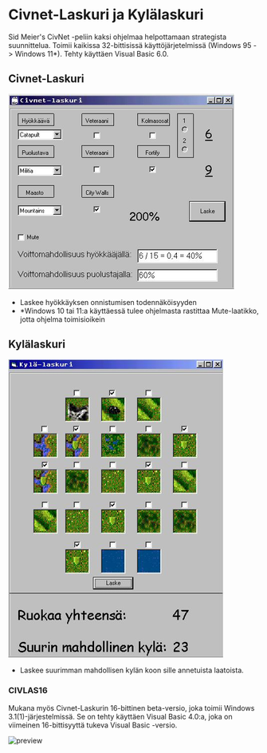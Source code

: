 # Civnet-Laskuri ja Kylälaskuri

Sid Meier's CivNet -peliin kaksi ohjelmaa helpottamaan strategista suunnittelua.
Toimii kaikissa 32-bittisissä käyttöjärjetelmissä (Windows 95 -> Windows 11*).
Tehty käyttäen Visual Basic 6.0.

## Civnet-Laskuri

![preview](civnet.jpg)

- Laskee hyökkäyksen onnistumisen todennäköisyyden
- *Windows 10 tai 11:a käyttäessä tulee ohjelmasta rastittaa Mute-laatikko, jotta ohjelma toimisioikein

## Kylälaskuri

![preview](kyla.jpg)

- Laskee suurimman mahdollisen kylän koon sille annetuista laatoista.


### CIVLAS16
Mukana myös Civnet-Laskurin 16-bittinen beta-versio, joka toimii Windows 3.1(1)-järjestelmissä.
Se on tehty käyttäen Visual Basic 4.0:a, joka on viimeinen 16-bittisyyttä tukeva Visual Basic -versio.

![preview](civlas16.png)



